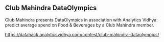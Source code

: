 ## Club Mahindra DataOlympics
Club Mahindra presents DataOlympics in association with Analytics Vidhya: predict average spend on Food & Beverages by a Club Mahindra member.

https://datahack.analyticsvidhya.com/contest/club-mahindra-dataolympics/

